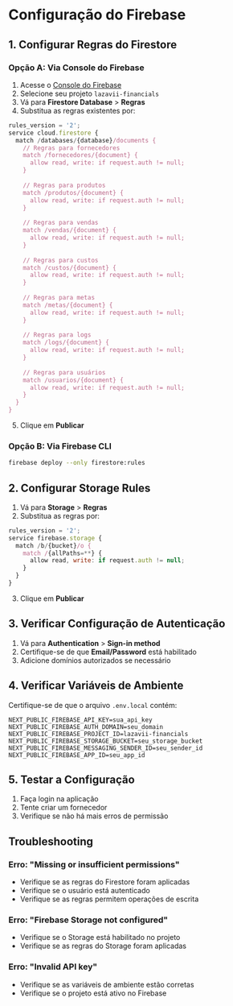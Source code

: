 # Configuração do Firebase

## 1. Configurar Regras do Firestore

### Opção A: Via Console do Firebase
1. Acesse o [Console do Firebase](https://console.firebase.google.com/)
2. Selecione seu projeto `lazavii-financials`
3. Vá para **Firestore Database** > **Regras**
4. Substitua as regras existentes por:

```javascript
rules_version = '2';
service cloud.firestore {
  match /databases/{database}/documents {
    // Regras para fornecedores
    match /fornecedores/{document} {
      allow read, write: if request.auth != null;
    }
    
    // Regras para produtos
    match /produtos/{document} {
      allow read, write: if request.auth != null;
    }
    
    // Regras para vendas
    match /vendas/{document} {
      allow read, write: if request.auth != null;
    }
    
    // Regras para custos
    match /custos/{document} {
      allow read, write: if request.auth != null;
    }
    
    // Regras para metas
    match /metas/{document} {
      allow read, write: if request.auth != null;
    }
    
    // Regras para logs
    match /logs/{document} {
      allow read, write: if request.auth != null;
    }
    
    // Regras para usuários
    match /usuarios/{document} {
      allow read, write: if request.auth != null;
    }
  }
}
```

5. Clique em **Publicar**

### Opção B: Via Firebase CLI
```bash
firebase deploy --only firestore:rules
```

## 2. Configurar Storage Rules

1. Vá para **Storage** > **Regras**
2. Substitua as regras por:

```javascript
rules_version = '2';
service firebase.storage {
  match /b/{bucket}/o {
    match /{allPaths=**} {
      allow read, write: if request.auth != null;
    }
  }
}
```

3. Clique em **Publicar**

## 3. Verificar Configuração de Autenticação

1. Vá para **Authentication** > **Sign-in method**
2. Certifique-se de que **Email/Password** está habilitado
3. Adicione domínios autorizados se necessário

## 4. Verificar Variáveis de Ambiente

Certifique-se de que o arquivo `.env.local` contém:

```env
NEXT_PUBLIC_FIREBASE_API_KEY=sua_api_key
NEXT_PUBLIC_FIREBASE_AUTH_DOMAIN=seu_domain
NEXT_PUBLIC_FIREBASE_PROJECT_ID=lazavii-financials
NEXT_PUBLIC_FIREBASE_STORAGE_BUCKET=seu_storage_bucket
NEXT_PUBLIC_FIREBASE_MESSAGING_SENDER_ID=seu_sender_id
NEXT_PUBLIC_FIREBASE_APP_ID=seu_app_id
```

## 5. Testar a Configuração

1. Faça login na aplicação
2. Tente criar um fornecedor
3. Verifique se não há mais erros de permissão

## Troubleshooting

### Erro: "Missing or insufficient permissions"
- Verifique se as regras do Firestore foram aplicadas
- Verifique se o usuário está autenticado
- Verifique se as regras permitem operações de escrita

### Erro: "Firebase Storage not configured"
- Verifique se o Storage está habilitado no projeto
- Verifique se as regras do Storage foram aplicadas

### Erro: "Invalid API key"
- Verifique se as variáveis de ambiente estão corretas
- Verifique se o projeto está ativo no Firebase
